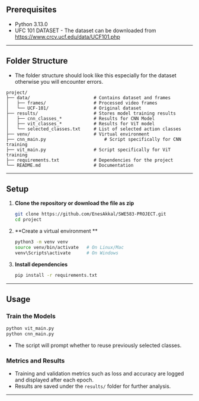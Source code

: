 ## Prerequisites
- Python 3.13.0
- UFC 101 DATASET - The dataset can be downloaded from https://www.crcv.ucf.edu/data/UCF101.php
---

## Folder Structure
- The folder structure should look like this especially for the dataset otherwise you will encounter errors.
```
project/
├── data/                        # Contains dataset and frames
│   ├── frames/                  # Processed video frames
│   └── UCF-101/                 # Original dataset
├── results/                     # Stores model training results
│   ├── cnn_classes_*            # Results for CNN Model
│   ├── vit_classes_*            # Results for ViT model
│   └── selected_classes.txt     # List of selected action classes
├── venv/                        # Virtual environment 
├── cnn_main.py                      # Script specifically for CNN training
├── vit_main.py                  # Script specifically for ViT training
├── requirements.txt             # Dependencies for the project
└── README.md                    # Documentation
```

---


## Setup

1. **Clone the repository or download the file as zip**  
   ```bash
   git clone https://github.com/EnesAkkal/SWE583-PROJECT.git
   cd project
   ```

2. **Create a virtual environment **  
   ```bash
   python3 -m venv venv
   source venv/bin/activate   # On Linux/Mac
   venv\Scripts\activate      # On Windows
   ```

3. **Install dependencies**  
   ```bash
   pip install -r requirements.txt
   ```

---

## Usage

### **Train the Models**
```bash
python vit_main.py
python cnn_main.py
```
- The script will prompt whether to reuse previously selected classes.  

### **Metrics and Results**  
- Training and validation metrics such as loss and accuracy are logged and displayed after each epoch.  
- Results are saved under the `results/` folder for further analysis.

---